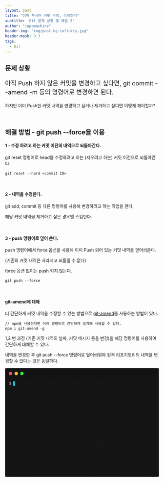 ```yaml
---
layout: post
title: "이미 푸시한 커밋 수정, 삭제하기"
subtitle: 'Git 문제 상황 및 해결 2'
author: "jopemachine"
header-img: "img/post-bg-infinity.jpg"
header-mask: 0.3
tags:
  - Git
---
```


## 문제 상황 

<p style="font-size:20px">
아직 Push 하지 않은 커밋을 변경하고 싶다면, git commit --amend -m 등의 명령어로 변경하면 된다.

하지만 이미 Push한 커밋 내역을 변경하고 싶거나 제거하고 싶다면 어떻게 해야할까?
</p>

<br>

## 해결 방법 - git push --force을 이용


<h4>1 - 수정 하려고 하는 커밋 이전의 내역으로 되돌아간다.</h4>

git reset 명령어로 head를 수정하려고 하는 (지우려고 하는) 커밋 이전으로 되돌아간다.

~~~
git reset --hard <commit ID>
~~~

<br>

<h4>2 - 내역을 수정한다.</h4>

git add, commit 등 다른 명령어를 사용해 변경하려고 하는 작업을 한다.

해당 커밋 내역을 제거하고 싶은 경우엔 스킵한다.

<br>

<h4>3 - push 명령어로 덮어 쓴다.</h4>

push 명령어에서 force 옵션을 사용해 이미 Push 되어 있는 커밋 내역을 덮어씌운다.

(기존의 커밋 내역은 사라지고 되돌릴 수 없다)

force 옵션 없이는 push 되지 않는다. 

~~~
git push --force
~~~

<br>

<h4>git-amend에 대해</h4>

더 간단하게 커밋 내역을 수정할 수 있는 방법으로 [git-amend](https://github.com/Elevista/git-amend)를 사용하는 방법이 있다.

~~~
// npm을 사용한다면 아래 명령어로 간단하게 설치해 사용할 수 있다.
npm i git-amend -g 
~~~

1,2 번 과정 (기존 커밋 내역의 날짜, 커밋 메시지 등을 변경)을 해당 명령어를 사용하여 간단하게 대체할 수 있다.

내역을 변경한 후 git push --force 명령어로 덮어씌워야 원격 리포지토리의 내역을 변경할 수 있다는 것은 동일하다.

![usage](/img/posts/2020-03-31-Git02/50107058-e13f6180-0274-11e9-97c9-d59e82ec850b.gif)



